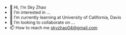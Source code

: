 - 👋 Hi, I’m Sky Zhao
- 👀 I’m interested in ...
- 🌱 I’m currently learning at University of California, Davis
- 💞️ I’m looking to collaborate on ...
- 📫 How to reach me skyzhao04@gmail.com

<!---
skyz04/skyz04 is a ✨ special ✨ repository because its `README.md` (this file) appears on your GitHub profile.
You can click the Preview link to take a look at your changes.
--->
